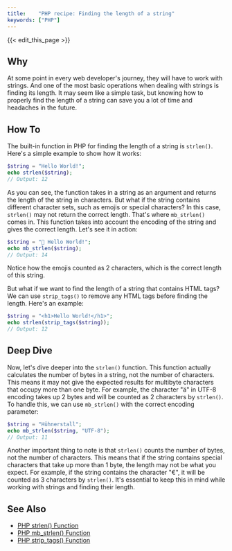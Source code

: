 ```yaml
---
title:    "PHP recipe: Finding the length of a string"
keywords: ["PHP"]
---
```


{{< edit_this_page >}}

## Why

At some point in every web developer's journey, they will have to work with strings. And one of the most basic operations when dealing with strings is finding its length. It may seem like a simple task, but knowing how to properly find the length of a string can save you a lot of time and headaches in the future.

## How To

The built-in function in PHP for finding the length of a string is `strlen()`. Here's a simple example to show how it works:

```PHP
$string = "Hello World!";
echo strlen($string);
// Output: 12
```

As you can see, the function takes in a string as an argument and returns the length of the string in characters. But what if the string contains different character sets, such as emojis or special characters? In this case, `strlen()` may not return the correct length. That's where `mb_strlen()` comes in. This function takes into account the encoding of the string and gives the correct length. Let's see it in action:

```PHP
$string = "👋 Hello World!";
echo mb_strlen($string);
// Output: 14
```

Notice how the emojis counted as 2 characters, which is the correct length of this string.

But what if we want to find the length of a string that contains HTML tags? We can use `strip_tags()` to remove any HTML tags before finding the length. Here's an example:

```PHP
$string = "<h1>Hello World!</h1>";
echo strlen(strip_tags($string));
// Output: 12
```

## Deep Dive

Now, let's dive deeper into the `strlen()` function. This function actually calculates the number of bytes in a string, not the number of characters. This means it may not give the expected results for multibyte characters that occupy more than one byte. For example, the character "ä" in UTF-8 encoding takes up 2 bytes and will be counted as 2 characters by `strlen()`. To handle this, we can use `mb_strlen()` with the correct encoding parameter:

```PHP
$string = "Hühnerstall";
echo mb_strlen($string, "UTF-8");
// Output: 11
```

Another important thing to note is that `strlen()` counts the number of bytes, not the number of characters. This means that if the string contains special characters that take up more than 1 byte, the length may not be what you expect. For example, if the string contains the character "€", it will be counted as 3 characters by `strlen()`. It's essential to keep this in mind while working with strings and finding their length.

## See Also

- [PHP strlen() Function](https://www.php.net/manual/en/function.strlen.php)
- [PHP mb_strlen() Function](https://www.php.net/manual/en/function.mb-strlen.php)
- [PHP strip_tags() Function](https://www.php.net/manual/en/function.strip-tags.php)